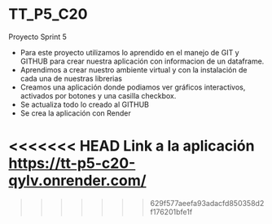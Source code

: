 # TT_P5_C20
Proyecto Sprint 5

- Para este proyecto utilizamos lo aprendido en el manejo de GIT y GITHUB para crear nuestra aplicación con informacion de un dataframe.
- Aprendimos a crear nuestro ambiente virtual y con la instalación de cada una de nuestras librerias
- Creamos una aplicación donde podiamos ver gráficos interactivos, activados por botones y una casilla checkbox.
- Se actualiza todo lo creado al GITHUB
- Se crea la aplicación con Render

<<<<<<< HEAD
**Link a la aplicación** https://tt-p5-c20-qylv.onrender.com/
=======
>>>>>>> 629f577aeefa93adacfd850358d2f176201bfe1f
